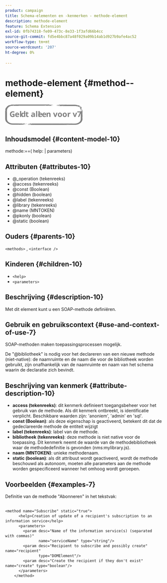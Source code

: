 ```yaml
---
product: campaign
title: Schema-elementen en -kenmerken - methode-element
description: methode-element
feature: Schema Extension
exl-id: 0fb74318-fe09-473c-8e33-1f3afd66b4cc
source-git-commit: fd5e4bbc87a48f029a09b14ab1d927b9afe4ac52
workflow-type: tm+mt
source-wordcount: '207'
ht-degree: 0%

---
```


# methode-element {#method--element}

![](../../../assets/v7-only.svg)

## Inhoudsmodel {#content-model-10}

methode:==( help: | parameters)

## Attributen {#attributes-10}

* @_operation (tekenreeks)
* @access (tekenreeks)
* @const (Boolean)
* @hidden (boolean)
* @label (tekenreeks)
* @library (tekenreeks)
* @name (MNTOKEN)
* @pkonly (boolean)
* @static (boolean)

## Ouders {#parents-10}

`<methods>`  ,  `<interface />`

## Kinderen {#children-10}

* `<help>`
* `<parameters>`

## Beschrijving {#description-10}

Met dit element kunt u een SOAP-methode definiëren.

## Gebruik en gebruikscontext {#use-and-context-of-use-7}

SOAP-methoden maken toepassingsprocessen mogelijk.

De &quot;@bibliotheek&quot; is nodig voor het declareren van een nieuwe methode (niet-native): de naamruimte en de naam die voor de bibliotheek worden gebruikt, zijn onafhankelijk van de naamruimte en naam van het schema waarin de declaratie zich bevindt.

## Beschrijving van kenmerk {#attribute-description-10}

* **access (tekenreeks)**: dit kenmerk definieert toegangsbeheer voor het gebruik van de methode. Als dit kenmerk ontbreekt, is identificatie verplicht. Beschikbare waarden zijn: &#39;anoniem&#39;, &#39;admin&#39; en &#39;sql&#39;.
* **const (Boolean)**: als deze eigenschap is geactiveerd, betekent dit dat de gedeclareerde methode de entiteit wijzigt
* **label (tekenreeks)**: label van de methode.
* **bibliotheek (tekenreeks)**: deze methode is niet native voor de toepassing. Dit kenmerk neemt de waarde van de methodebibliotheek waar de methodedefinitie is gevonden (nms:mylibrary.js).
* **naam (MNTOKEN)**: unieke methodenaam.
* **static (boolean)**: als dit attribuut wordt geactiveerd, wordt de methode beschouwd als autonoom, moeten alle parameters aan de methode worden gespecificeerd wanneer het omhoog wordt geroepen.

## Voorbeelden {#examples-7}

Definitie van de methode &quot;Abonneren&quot; in het tekstvak:

```
 
<method name="Subscribe" static="true">
      <help>Creation of update of a recipient's subscription to an information service</help>
      <parameters>
        <param desc="Name of the information service(s) (separated with commas)"
               name="serviceName" type="string"/>
        <param desc="Recipient to subscribe and possibly create" name="recipient"
               type="DOMElement"/>
        <param desc="Create the recipient if they don't exist" name="create" type="boolean"/>
      </parameters>     
    </method>
```
